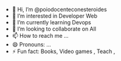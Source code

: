 - 👋 Hi, I’m @poiodocenteconesteroides
- 👀 I’m interested in Developer Web 
- 🌱 I’m currently learning Devops
- 💞️ I’m looking to collaborate on All
- 📫 How to reach me ...
- 😄 Pronouns: ...
- ⚡ Fun fact: Books, Video games , Teach ,
<!---
poiodocenteconesteroides/poiodocenteconesteroides is a ✨ special ✨ repository because its `README.md` (this file) appears on your GitHub profile.
You can click the Preview link to take a look at your changes.
--->
